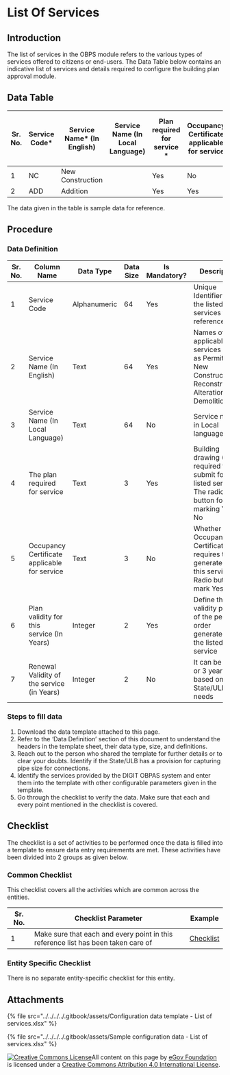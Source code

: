 # List Of Services

## Introduction <a href="#introduction" id="introduction"></a>

The list of services in the OBPS module refers to the various types of services offered to citizens or end-users. The Data Table below contains an indicative list of services and details required to configure the building plan approval module.

## Data Table <a href="#data-table" id="data-table"></a>

| Sr. No. | Service Code\* | Service Name\* (In English) | Service Name (In Local Language) | Plan required for service \* | Occupancy Certificate applicable for service | Plan Validity of this service (In Years)\* | Renewal Validity of the service (in Years) |
| ------- | -------------- | --------------------------- | -------------------------------- | ---------------------------- | -------------------------------------------- | ------------------------------------------ | ------------------------------------------ |
| 1       | NC             | New Construction            | ​                                | Yes                          | No                                           | 2                                          | 2                                          |
| 2       | ADD            | Addition                    | ​                                | Yes                          | Yes                                          | 1                                          | 1                                          |

The data given in the table is sample data for reference.

## Procedure <a href="#procedure" id="procedure"></a>

### Data Definition <a href="#data-definition" id="data-definition"></a>

| Sr. No. | Column Name                                  | Data Type    | Data Size | Is Mandatory? | Description                                                                                                 |
| ------- | -------------------------------------------- | ------------ | --------- | ------------- | ----------------------------------------------------------------------------------------------------------- |
| 1       | Service Code                                 | Alphanumeric | 64        | Yes           | Unique Identifier for the listed services for reference                                                     |
| 2       | Service Name (In English)                    | Text         | 64        | Yes           | Names of applicable services such as Permit for New Construction, Reconstruction, Alteration, or Demolition |
| 3       | Service Name (In Local Language)             | Text         | 64        | No            | Service names in Local language                                                                             |
| 4       | The plan required for service                | Text         | 3         | Yes           | Building drawing (Plan) required to submit for the listed services. The radio button for marking Yes or No  |
| 5       | Occupancy Certificate applicable for service | Text         | 3         | No            | Whether Occupancy Certificate requires to be generated for this service. Radio button to mark Yes or No     |
| 6       | Plan validity for this service (In Years)    | Integer      | 2         | Yes           | Define the validity period of the permit order generated for the listed service                             |
| 7       | Renewal Validity of the service (in Years)   | Integer      | 2         | No            | It can be 1 or 2 or 3 years based on the State/ULB needs                                                    |

### Steps to fill data <a href="#steps-to-fill-data" id="steps-to-fill-data"></a>

1. Download the data template attached to this page.
2. Refer to the ‘Data Definition’ section of this document to understand the headers in the template sheet, their data type, size, and definitions.
3. Reach out to the person who shared the template for further details or to clear your doubts. Identify if the State/ULB has a provision for capturing pipe size for connections.
4. Identify the services provided by the DIGIT OBPAS system and enter them into the template with other configurable parameters given in the template.
5. Go through the checklist to verify the data. Make sure that each and every point mentioned in the checklist is covered.

## Checklist <a href="#checklist" id="checklist"></a>

The checklist is a set of activities to be performed once the data is filled into a template to ensure data entry requirements are met. These activities have been divided into 2 groups as given below.

### Common Checklist <a href="#common-checklist" id="common-checklist"></a>

This checklist covers all the activities which are common across the entities.

| Sr. No. | Checklist Parameter                                                               | Example                                                                                                                      |
| ------- | --------------------------------------------------------------------------------- | ---------------------------------------------------------------------------------------------------------------------------- |
| 1       | Make sure that each and every point in this reference list has been taken care of | ​[Checklist](https://docs.digit.org/configure-digit/configuring-master-data-templates/module-setup/common-config/checklist)​ |

### Entity Specific Checklist <a href="#entity-specific-checklist" id="entity-specific-checklist"></a>

There is no separate entity-specific checklist for this entity.

## Attachments <a href="#attachments" id="attachments"></a>

{% file src="../../../../.gitbook/assets/Configuration data template - List of services.xlsx" %}

{% file src="../../../../.gitbook/assets/Sample configuration data - List of services.xlsx" %}

[![Creative Commons License](https://i.creativecommons.org/l/by/4.0/80x15.png)](http://creativecommons.org/licenses/by/4.0/)All content on this page by [eGov Foundation ](https://egov.org.in/)is licensed under a [Creative Commons Attribution 4.0 International License](http://creativecommons.org/licenses/by/4.0/).
